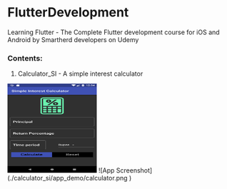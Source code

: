 # FlutterDevelopment
Learning Flutter - The Complete Flutter development course for iOS and Android by Smartherd developers on Udemy

### Contents:

1. Calculator_SI - A simple interest calculator


<img src="./calculator_si/app_demo/calculator.png" alt="alt text" width="200" height="200"/>
![App Screenshot](./calculator_si/app_demo/calculator.png )
